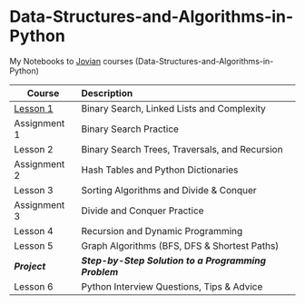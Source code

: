 # Data-Structures-and-Algorithms-in-Python


My Notebooks to [Jovian](https://jovian.ai/learn/data-structures-and-algorithms-in-python) courses (Data-Structures-and-Algorithms-in-Python)

| Course        | Description           |
| ------------- |:-------------|
| [Lesson 1](https://github.com/lisasheniii/Data-Structures-and-Algorithms-in-Python/blob/main/python-binary-search.ipynb)        | Binary Search, Linked Lists and Complexity      |
| Assignment 1       | Binary Search Practice     |  
| Lesson 2      | Binary Search Trees, Traversals, and Recursion     |  
| Assignment 2      | Hash Tables and Python Dictionaries    | 
| Lesson 3      | Sorting Algorithms and Divide & Conquer    | 
| Assignment 3      | Divide and Conquer Practice    | 
| Lesson 4      | Recursion and Dynamic Programming    | 
| Lesson 5      | Graph Algorithms (BFS, DFS & Shortest Paths)    | 
| **_Project_**      | **_Step-by-Step Solution to a Programming Problem_**    | 
| Lesson 6      | Python Interview Questions, Tips & Advice    | 
